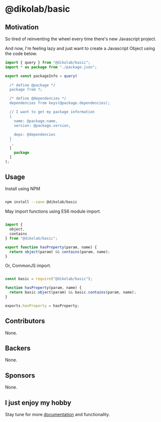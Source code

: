 # @dikolab/basic

## Motivation

So tired of reinventing the wheel every time there's new Javascript project.

And now, I'm feeling lazy and just want to create a Javascript Object using the code below.

```js
import { query } from "@dikolab/basic";
import * as package from "./package.json";

export const packageInfo = query(
  `
  /* define @package */
  package from ?;

  /* define @dependencies */
  dependencies from keys(@package.dependencies);

  // I want to get my package information
  {
    name: @package.name,
    version: @package.version,

    deps: @dependencies
  }
  `,
  [
    package
  ]
);

```

## Usage

Install using NPM

```sh

npm install --save @dikolab/basic

```

May import functions using ES6 module import.

```js

import {
  object,
  contains
} from "@dikolab/basic";

export function hasProperty(param, name) {
  return object(param) && contains(param, name);
}

```

Or, CommonJS import.

```js

const basic = require("@dikolab/basic");

function hasProperty(param, name) {
  return basic.object(param) && basic.contains(param, name);
}

exports.hasProperty = hasProperty;

```

## Contributors

None.


## Backers

None.

## Sponsors

None.

## I just enjoy my hobby

Stay tune for more [documentation](https://dikoconsunji.com/javascript/dikolab-basic) and functionality.

